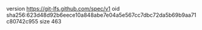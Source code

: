 version https://git-lfs.github.com/spec/v1
oid sha256:623d48d92b6eece10a848abe7e04a5e567cc7dbc72da5b69b9aa71c80742c955
size 463
